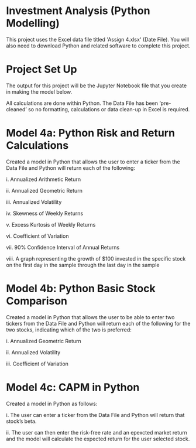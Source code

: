 # Investment Analysis (Python Modelling)

This project uses the Excel data file titled 'Assign 4.xlsx' (Date File).  You will also need to download Python and related software to complete this project.

# Project Set Up
The output for this project will be the Jupyter Notebook file that you create in making the model below.

All calculations are done within Python.  The Data File has been ‘pre-cleaned’ so no formatting, calculations or data clean-up in Excel is required.

# Model 4a: Python Risk and Return Calculations
Created a model in Python that allows the user to enter a ticker from the Data File and Python will return each of the following:

i.	Annualized Arithmetic Return

ii.	Annualized Geometric Return

iii.	Annualized Volatility

iv.	Skewness of Weekly Returns

v.	Excess Kurtosis of Weekly Returns

vi.	Coefficient of Variation

vii.	90% Confidence Interval of Annual Returns

viii.	A graph representing the growth of $100 invested in the specific stock on the first day in the sample through the last day in the sample

# Model 4b: Python Basic Stock Comparison
Created a model in Python that allows the user to be able to enter two tickers from the Data File and Python will return each of the following for the two stocks, indicating which of the two is preferred:

i.	Annualized Geometric Return

ii.	Annualized Volatility

iii.	Coefficient of Variation

# Model 4c: CAPM in Python 
Created a model in Python as follows:

i.	The user can enter a ticker from the Data File and Python will return that stock’s beta.

ii.	The user can then enter the risk-free rate and an epexcted market return and the model will calculate the expected return for the user selected stock.
